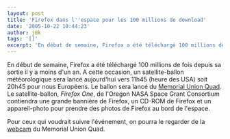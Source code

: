 ```yaml
---
layout: post
title: 'Firefox dans l''espace pour les 100 millions de download'
date: '2005-10-22 10:44:23'
author: j0k
tags: '[]'
excerpt: 'En début de semaine, Firefox a été téléchargé 100 millions de fois depuis sa sortie il y a moins d''un an.   A cette occasion, un satellite-ballon météorologique sera lancé aujourd''hui vers 11h45 (heure des USA) soit 20h45 pour nous Européens. Le ballon sera lancé du [Memorial Union      ...'
---
```


En début de semaine, Firefox a été téléchargé 100 millions de fois depuis sa sortie il y a moins d'un an.   A cette occasion, un satellite-ballon météorologique sera lancé aujourd'hui vers 11h45 (heure des USA) soit 20h45 pour nous Européens. Le ballon sera lancé du [Memorial Union Quad](http://local.google.com/maps?q=44.565714,-123.278779&amp;spn=0.006085,0.016145&amp;t=h). Le satellite-ballon, *Firefox One*, de l'Oregon NASA Space Grant Consortium contiendra une grande bannière de Firefox, un CD-ROM de Firefox et un appareil-photo pour prendre des photos de Firefox au bord de l'espace.

Pour ceux qui voudrait suivre l'événement, on pourra le regarder de la [webcam](http://webcam.oregonstate.edu/) du Memorial Union Quad.
